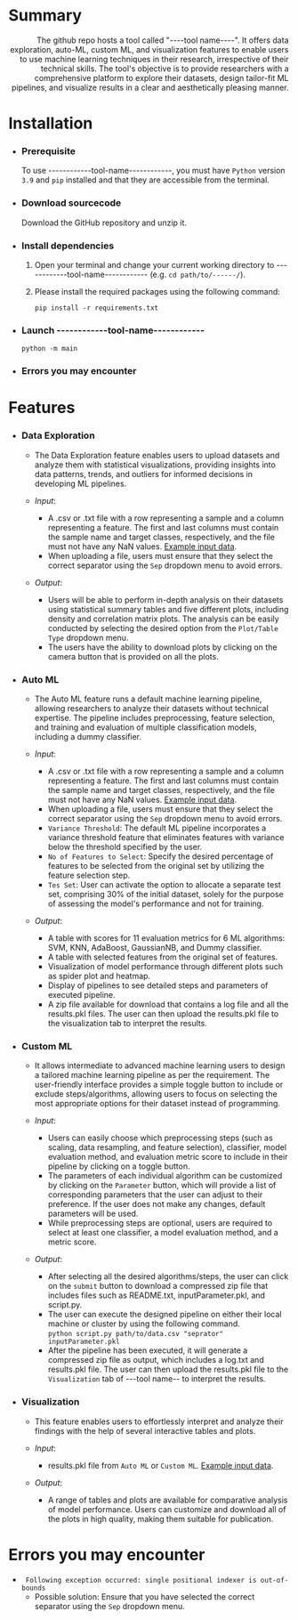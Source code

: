 # Summary
<div style="text-align: right">  The github repo hosts a tool called "----tool name----". It offers data exploration, auto-ML, custom ML, and visualization features to enable users to use machine learning techniques in their research, irrespective of their technical skills. The tool's objective is to provide researchers with a comprehensive platform to explore their datasets, design tailor-fit ML pipelines, and visualize results in a clear and aesthetically pleasing manner. </div> 





# Installation

  - ### Prerequisite 
    
    To use ------------tool-name------------, you must have ```Python``` version ```3.9``` and ```pip``` installed
    and that they are accessible from the terminal.
    
  - ### Download sourcecode 
    Download the GitHub repository and unzip it.
    
  - ### Install dependencies  
    1. Open your terminal and change your current working directory to ------------tool-name------------ (e.g. ```cd path/to/------/```). 
    2. Please install the required packages using the following command: 
      
       ```pip install -r requirements.txt``` 
       
  - ### Launch  ------------tool-name------------
      
       ```python -m main``` 
       
  - ### Errors you may encounter


# Features

  - ### Data Exploration
    -  The Data Exploration feature enables users to upload datasets and analyze them with statistical visualizations, providing insights into data patterns, trends, and outliers for informed decisions in developing ML pipelines.  
    
    -  <i>Input</i>:  
       -  A .csv or .txt file with a row representing a sample and a column representing a feature. The first and last columns must contain the sample name and target classes, respectively, and the file must not have any NaN values. [Example input data](https://github.com/FunctionalUrology/MLcanvas/blob/main/example-input-data/data-tab-sep.txt). 
       -  When uploading a file, users must ensure that they select the correct separator using the ```Sep``` dropdown menu to avoid errors.
   
    -  <i>Output</i>:
       -  Users will be able to perform in-depth analysis on their datasets using statistical summary tables and five different plots, including density and correlation matrix plots. The analysis can be easily conducted by selecting the desired option from the ```Plot/Table Type``` dropdown menu.
       -  The users have the ability to download plots by clicking on the camera button that is provided on all the plots.
       
 - ### Auto ML
 
   - The Auto ML feature runs a default machine learning pipeline, allowing researchers to analyze their datasets without technical expertise. The pipeline includes preprocessing, feature selection, and training and evaluation of multiple classification models, including a dummy classifier. 
  
   -  <i>Input</i>:  
       -  A .csv or .txt file with a row representing a sample and a column representing a feature. The first and last columns must contain the sample name and target classes, respectively, and the file must not have any NaN values. [Example input data](https://github.com/FunctionalUrology/MLcanvas/blob/main/example-input-data/data-tab-sep.txt).  
       -  When uploading a file, users must ensure that they select the correct separator using the ```Sep``` dropdown menu to avoid errors.
       -  ```Variance Threshold```: The default ML pipeline incorporates a variance threshold feature that eliminates features with variance below the threshold specified by the user.
       -  ```No of Features to Select```: Specify the desired percentage of features to be selected from the original set by utilizing the feature selection step.
       -  ```Tes Set```: User can activate the option to allocate a separate test set, comprising 30% of the initial dataset, solely for the purpose of assessing the model's performance and not for training. 

   -  <i>Output</i>: 
       -  A table with scores for 11 evaluation metrics for 6 ML algorithms: SVM, KNN, AdaBoost, GaussianNB, and Dummy classifier. 
       -  A table with selected features from the original set of features.
       -  Visualization of model performance through different plots such as spider plot and heatmap.
       -  Display of pipelines to see detailed steps and parameters of executed pipeline.
       -  A zip file available for download that contains a log file and all the results.pkl files. The user can then upload the results.pkl file to the visualization tab to interpret the results.
      
 - ### Custom ML
 
   -  It allows intermediate to advanced machine learning users to design a tailored machine learning pipeline as per the requirement. The user-friendly interface provides a simple toggle button to include or exclude steps/algorithms, allowing users to focus on selecting the most appropriate options for their dataset instead of programming.
   
   -  <i>Input</i>:  
       -  Users can easily choose which preprocessing steps (such as scaling, data resampling, and feature selection), classifier, model evaluation method, and evaluation metric score to include in their pipeline by clicking on a toggle button.
       -  The parameters of each individual algorithm can be customized by clicking on the ```Parameter``` button, which will provide a list of corresponding parameters that the user can adjust to their preference. If the user does not make any changes, default parameters will be used.
       - While preprocessing steps are optional, users are required to select at least one classifier, a model evaluation method, and a metric score.

   -  <i>Output</i>:  
       -  After selecting all the desired algorithms/steps, the user can click on the ```submit``` button to download a compressed zip file that includes files such as README.txt, inputParameter.pkl, and script.py.
       - The user can execute the designed pipeline on either their local machine or cluster by using the following command.  
         ```python script.py path/to/data.csv "seprator" inputParameter.pkl```
       - After the pipeline has been executed, it will generate a compressed zip file as output, which includes a log.txt and results.pkl file. The user can then upload the results.pkl file to the ```Visualization``` tab of ---tool name-- to interpret the results.
 
- ### Visualization
 
   -  This feature enables users to effortlessly interpret and analyze their findings with the help of several interactive tables and plots.
   
   -  <i>Input</i>:  
       -  results.pkl file from ```Auto ML``` or ```Custom ML```. [Example input data](https://github.com/FunctionalUrology/MLcanvas/blob/main/example-input-data/results_for_Visulization.pkl).
       
   -  <i>Output</i>: 
       -  A range of tables and plots are available for comparative analysis of model performance. Users can customize and download all of the plots in high quality, making them suitable for publication.



# Errors you may encounter
  - ``` Following exception occurred: single positional indexer is out-of-bounds```
    - Possible solution: Ensure that you have selected the correct separator using the ```Sep``` dropdown menu.
